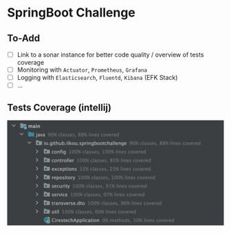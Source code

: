 # SpringBoot Challenge

## To-Add

* [ ] Link to a sonar instance for better code quality / overview of tests coverage
* [ ] Monitoring with `Actuator`, `Prometheus`, `Grafana`
* [ ] Logging with `Elasticsearch`, `Fluentd`, `Kibana` (EFK Stack)
* [ ] ...

## Tests Coverage (intellij)

![alt text](https://github.com/ilkou/springbootchallenge/blob/main/images/coverage.png "TESTS COVERAGE")
